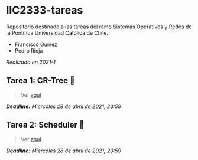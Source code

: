 # IIC2333-tareas

Repositorio destinado a las tareas del ramo Sistemas Operativos y Redes de la Pontifica Universidad Católica de Chile. 

- Francisco Guíñez
- Pedro Rioja

_Realizado en 2021-1_

## Tarea 1: CR-Tree :construction:

> Ver [aquí](https://github.com/fguinez/iic2333-tareas/tree/master/T1)

_**Deadline:** Miércoles 28 de abril de 2021, 23:59_




## Tarea 2: Scheduler :construction:

> Ver [aquí](https://github.com/fguinez/iic2333-tareas/tree/master/T2)

_**Deadline:** Miércoles 28 de abril de 2021, 23:59_